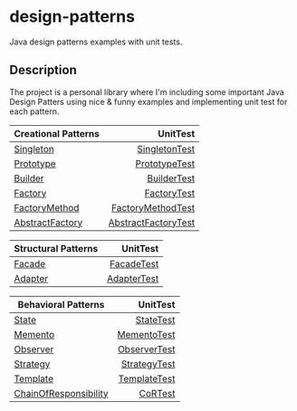 # design-patterns
Java design patterns examples with unit tests.  

## Description
The project is a personal library where I'm including some important Java Design Patters using nice & funny examples and implementing unit test for each pattern.

| Creational Patterns                                 | UnitTest                                                |
| --------------------------------------------------- | -------------------------------------------------------:|
| [Singleton](src/main/java/creational/singleton)     | [SingletonTest](src/test/java/creational/singleton)     |
| [Prototype](src/main/java/creational/prototype)     | [PrototypeTest](src/test/java/creational/singleton)     |
| [Builder](src/main/java/creational/builder)         | [BuilderTest](src/test/java/creational/singleton)       |
| [Factory](src/main/java/creational/factory)         | [FactoryTest](src/test/java/creational/singleton)       |
| [FactoryMethod](src/main/java/creational/factory_method)  | [FactoryMethodTest](src/test/java/creational/factory_method)  |
| [AbstractFactory](src/main/java/creational/abstract_factory)| [AbstractFactoryTest](src/test/java/creational/abstract_factory)|

| Structural Patterns                                 | UnitTest                                                |
| --------------------------------------------------- | -------------------------------------------------------:|
| [Facade](src/main/java/structural/facade)           | [FacadeTest](src/test/java/structural/facade)           |
| [Adapter](src/main/java/structural/adapter)         | [AdapterTest](src/test/java/structural/adapter)         |

| Behavioral Patterns                                 | UnitTest                                                |
| --------------------------------------------------- | -------------------------------------------------------:|
| [State](src/main/java/behavioral/state)             | [StateTest](src/test/java/behavioral/state)             |
| [Memento](src/main/java/behavioral/memento)         | [MementoTest](src/test/java/behavioral/memento)         |
| [Observer](src/main/java/behavioral/observer)       | [ObserverTest](src/test/java/behavioral/observer)       |
| [Strategy](src/main/java/behavioral/strategy)       | [StrategyTest](src/test/java/behavioral/strategy)       |
| [Template](src/main/java/behavioral/template)       | [TemplateTest](src/test/java/behavioral/template)       |
| [ChainOfResponsibility](src/main/java/behavioral/chain_of_responsibility)       | [CoRTest](src/test/java/behavioral/chain_of_responsibility)   |
